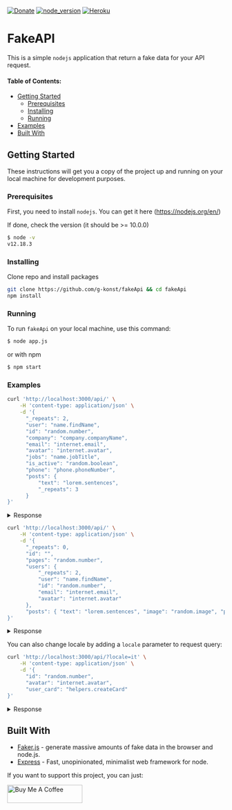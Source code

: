 [![Donate](https://img.shields.io/badge/PayPal-Donate-coral.svg?logo=paypal)](https://www.paypal.com/cgi-bin/webscr?cmd=_s-xclick&hosted_button_id=TLYVDH7FVHDLS)
[![node_version](https://img.shields.io/badge/node-%3E%3D10.0.0-brightgreen.svg?logo=Node.js&logoColor=white)](https://nodejs.org/en/)
[![Heroku](https://img.shields.io/badge/Heroku-fakeapi-blueviolet.svg?logo=Heroku)](https://gkonst-fakeapi.herokuapp.com/)

# FakeAPI

This is a simple `nodejs` application that return a fake data for your API request.

#### Table of Contents:
 - [Getting Started](#getting-started)
   * [Prerequisites](#prerequisites)
   * [Installing](#installing)
   * [Running](#running)
 - [Examples](#examples)
 - [Built With](#built-with)

## Getting Started

These instructions will get you a copy of the project up and running on your local machine for development purposes.

### Prerequisites

First, you need to install `nodejs`. You can get it here (https://nodejs.org/en/)

If done, check the version (it should be >= 10.0.0)
```bash
$ node -v
v12.18.3
```

### Installing

Clone repo and install packages
```bash
git clone https://github.com/g-konst/fakeApi && cd fakeApi
npm install
```

### Running

To run `fakeApi` on your local machine, use this command:
```bash
$ node app.js
```
or with npm
```bash
$ npm start
```

### Examples

```bash
curl 'http://localhost:3000/api/' \
    -H 'content-type: application/json' \
    -d '{
      "_repeats": 2,
      "user": "name.findName",
      "id": "random.number",
      "company": "company.companyName",
      "email": "internet.email",
      "avatar": "internet.avatar",
      "jobs": "name.jobTitle",
      "is_active": "random.boolean",
      "phone": "phone.phoneNumber",
      "posts": {
          "text": "lorem.sentences",
          "_repeats": 3
      }
}'
```

<details>
  <summary>Response</summary>

```json
[
    {
        "user": "Muriel Lind",
        "id": 19287,
        "company": "Little LLC",
        "email": "Kaela27@gmail.com",
        "avatar": "https://s3.amazonaws.com/uifaces/faces/twitter/davidhemphill/128.jpg",
        "jobs": "National Group Executive",
        "is_active": false,
        "phone": "447-661-3540",
        "posts": [
            {
                "text": "Ut et voluptatem atque mollitia exercitationem nihil voluptatibus doloribus reprehenderit. Cumque voluptatem dignissimos nihil eos voluptates earum deleniti.",
                "id": 0
            },
            {
                "text": "Dolorem inventore corporis ea asperiores iste. Esse qui ducimus sequi adipisci animi ratione. Perspiciatis labore consequatur placeat doloribus similique ipsum.",
                "id": 1
            },
            {
                "text": "Incidunt aliquam ea qui officia earum animi neque. Voluptatem sed ad incidunt in provident voluptatem. Voluptas error cum. Debitis a doloremque officia laudantium.",
                "id": 2
            }
        ]
    },
    {
        "user": "Shemar Schmidt",
        "id": 58963,
        "company": "O'Reilly - Schuppe",
        "email": "Savannah.Kertzmann98@yahoo.com",
        "avatar": "https://s3.amazonaws.com/uifaces/faces/twitter/rude/128.jpg",
        "jobs": "Human Metrics Supervisor",
        "is_active": false,
        "phone": "390.219.0639",
        "posts": [
            {
                "text": "Exercitationem modi sit. Ducimus eum aliquam saepe natus enim quae architecto. Fugiat nisi voluptatem quisquam placeat.",
                "id": 0
            },
            {
                "text": "Architecto rerum aperiam recusandae est nam culpa. Dolorum sint in.",
                "id": 1
            },
            {
                "text": "Tempora aliquid repudiandae doloremque optio. Qui molestias possimus qui et distinctio. Odio praesentium occaecati. Impedit unde recusandae quidem. Ratione voluptatum quia debitis laborum. Quae aut officiis aliquid ab exercitationem aperiam aut architecto.",
                "id": 2
            }
        ]
    }
]
```
</details>

```bash
curl 'http://localhost:3000/api/' \
    -H 'content-type: application/json' \
    -d '{
      "_repeats": 0,
      "id": "",
      "pages": "random.number",
      "users": {
          "_repeats": 2,
          "user": "name.findName",
          "id": "random.number",
          "email": "internet.email",
          "avatar": "internet.avatar"
      },
      "posts": { "text": "lorem.sentences", "image": "random.image", "post_date": "date.past", "_repeats": 5 }
}'

```

<details>
  <summary>Response</summary>

```json
{
    "id": 0,
    "pages": 66582,
    "users": [
        {
            "user": "Stefanie Gleason V",
            "id": 91768,
            "email": "Monserrat_Crist1@gmail.com",
            "avatar": "https://s3.amazonaws.com/uifaces/faces/twitter/ainsleywagon/128.jpg"
        },
        {
            "user": "Justus Torp",
            "id": 98365,
            "email": "Kasandra60@yahoo.com",
            "avatar": "https://s3.amazonaws.com/uifaces/faces/twitter/eugeneeweb/128.jpg"
        }
    ],
    "posts": [
        {
            "text": "Et quia reprehenderit magni quia qui a. Nemo et atque consequuntur sunt deleniti vero blanditiis nostrum odit. Occaecati aliquam nihil sit. Et qui mollitia nihil et perspiciatis.",
            "image": "http://lorempixel.com/640/480/food",
            "post_date": "2020-07-15T07:56:47.498Z",
            "id": 0
        },
        {
            "text": "Ad eos alias non nemo velit culpa dolores id iure. Quibusdam reiciendis aliquam aut.",
            "image": "http://lorempixel.com/640/480/animals",
            "post_date": "2019-10-18T22:48:21.956Z",
            "id": 1
        },
        {
            "text": "Quos veritatis natus molestiae sed est repudiandae provident aperiam. Mollitia sunt quia ipsam aut et temporibus est necessitatibus. Odio minus debitis.",
            "image": "http://lorempixel.com/640/480/fashion",
            "post_date": "2020-02-08T23:05:27.043Z",
            "id": 2
        },
        {
            "text": "Accusamus aut qui quidem dicta fuga recusandae laboriosam totam. Dicta rerum sed ut voluptatibus repellat perspiciatis quo. Consequatur velit vero minima hic dolorem.",
            "image": "http://lorempixel.com/640/480/animals",
            "post_date": "2020-04-17T19:01:21.657Z",
            "id": 3
        },
        {
            "text": "Deleniti consequuntur et sed eaque rerum iure veritatis fuga. Quam molestias quod fuga accusantium. Ea iste qui qui molestiae autem provident et modi.",
            "image": "http://lorempixel.com/640/480/animals",
            "post_date": "2019-09-22T01:37:39.868Z",
            "id": 4
        }
    ]
}
```

</details>

You can also change locale by adding a `locale` parameter to request query:

```bash
curl 'http://localhost:3000/api/?locale=it' \
    -H 'content-type: application/json' \
    -d '{
      "id": "random.number",
      "avatar": "internet.avatar",
      "user_card": "helpers.createCard"
}'

```

<details>
  <summary>Response</summary>

```json
[
    {
        "id": 2314,
        "avatar": "https://s3.amazonaws.com/uifaces/faces/twitter/dzantievm/128.jpg",
        "user_card": {
            "name": "Giancarlo Rizzi",
            "username": "Ingrid93",
            "email": "Odino.Vitali@email.it",
            "address": {
                "streetA": "Martinelli Via",
                "streetB": "45009 D'amico Rotonda",
                "streetC": "3774 Ferrari Strada Suite 457",
                "streetD": "Suite 522",
                "city": "Sesto Deborah",
                "state": "Monza e della Brianza",
                "country": "Georgia",
                "zipcode": "28909",
                "geo": {
                    "lat": "-55.5395",
                    "lng": "90.5205"
                }
            },
            "phone": "017 667 6626",
            "website": "odino.org",
            "company": {
                "name": "Cattaneo e figli",
                "catchPhrase": "nazionale programmabile Paradigma",
                "bs": "mission-critical guida modelli"
            },
            "posts": [
                {
                    "words": "assumenda inventore ullam",
                    "sentence": "Enim aut id ut ipsa illo veritatis quo omnis.",
                    "sentences": "Illo facere fuga reprehenderit cupiditate ea sit. Fugit a et maiores est. Id omnis beatae similique natus placeat commodi. Corporis voluptatem dolorum expedita placeat omnis dolorem accusamus.",
                    "paragraph": "Ut sed voluptatem consequuntur ex debitis molestiae sed sint. Quia neque doloremque quia nihil et est enim. Suscipit magni natus nihil sit. Tempora tempora aut temporibus sit autem alias."
                },
                {
                    "words": "tenetur explicabo consequatur",
                    "sentence": "Repellat possimus praesentium quia eligendi.",
                    "sentences": "Omnis non sint cum dolore minus et. Recusandae ex sed quo qui fuga. Non voluptatem placeat vero et rerum reiciendis. Earum possimus id aut doloremque recusandae molestiae. Et facilis nostrum voluptatem aut voluptate maiores assumenda et.",
                    "paragraph": "Officiis qui quia. Quae omnis molestias deleniti dolorum ut aut id. Dolores libero corporis nobis et ut fuga. Neque rerum laboriosam est ipsum nihil id et et est."
                },
                {
                    "words": "enim ea distinctio",
                    "sentence": "Est earum aliquid dolorem magnam perferendis.",
                    "sentences": "Aut ut eum est sunt voluptatem laboriosam praesentium doloremque ducimus. Libero cupiditate saepe illo dolorem excepturi earum molestias illo. Et provident nam et. Ut porro quasi aut.",
                    "paragraph": "Culpa praesentium asperiores id et a est dolorem quia neque. Eveniet voluptate et. Sint tempore excepturi odit debitis error iure ex rerum in. Pariatur voluptates qui qui possimus sed est aut voluptas."
                }
            ],
            "accountHistory": [
                {
                    "amount": "825.17",
                    "date": "2012-02-02T00:00:00.000Z",
                    "business": "Negri, Romano and Fontana",
                    "name": "Credit Card Account 1820",
                    "type": "deposit",
                    "account": "85827485"
                },
                {
                    "amount": "470.66",
                    "date": "2012-02-02T00:00:00.000Z",
                    "business": "Carbon, Bernardi and Rizzi",
                    "name": "Investment Account 5741",
                    "type": "invoice",
                    "account": "18964923"
                },
                {
                    "amount": "265.48",
                    "date": "2012-02-02T00:00:00.000Z",
                    "business": "Lombardi SPA",
                    "name": "Checking Account 8190",
                    "type": "invoice",
                    "account": "00521733"
                }
            ]
        }
    }
]
```
</details>

## Built With

* [Faker.js](https://www.npmjs.com/package/faker) - generate massive amounts of fake data in the browser and node.js.
* [Express](https://www.npmjs.com/package/express) - Fast, unopinionated, minimalist web framework for node.

If you want to support this project, you can just:

<a href="https://www.buymeacoffee.com/FKCYvTtue" target="_blank"><img src="https://www.buymeacoffee.com/assets/img/custom_images/orange_img.png" alt="Buy Me A Coffee" style="height: 42px !important; width: 174px !important" ></a>
